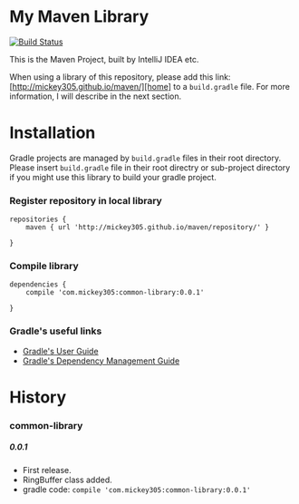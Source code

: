 # My Maven Library
[![Build Status](https://travis-ci.org/mickey305/maven.svg?branch=gh-pages)](https://travis-ci.org/mickey305/maven)  

This is the Maven Project, built by IntelliJ IDEA etc.

When using a library of this repository, please add this link: [http://mickey305.github.io/maven/][home] to a `build.gradle` file. For more information, I will describe in the next section.

# Installation
Gradle projects are managed by `build.gradle` files in their root directory. Please insert `build.gradle` file in their root directry or sub-project directory if you might use this library to build your gradle project.

### Register repository in local library

```
repositories {
    maven { url 'http://mickey305.github.io/maven/repository/' }

}
```

### Compile library

```
dependencies {
    compile 'com.mickey305:common-library:0.0.1'

}
```

### Gradle's useful links
* [Gradle's User Guide][gradle-user-guide]
* [Gradle's Dependency Management Guide][gradle-dependency-management-guide]

# History

### common-library
##### 0.0.1
* First release.
* RingBuffer class added.
* gradle code: `compile 'com.mickey305:common-library:0.0.1'`



[home]: http://mickey305.github.io/maven/
[gradle-user-guide]: http://www.gradle.org/docs/current/userguide/userguide.html
[gradle-dependency-management-guide]: http://www.gradle.org/docs/current/userguide/dependency_management.html